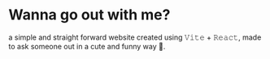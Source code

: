 # Wanna go out with me?
a simple and straight forward website created using  𝚅𝚒𝚝𝚎 + 𝚁𝚎𝚊𝚌𝚝, made to ask someone out in a cute and funny way 🎀.